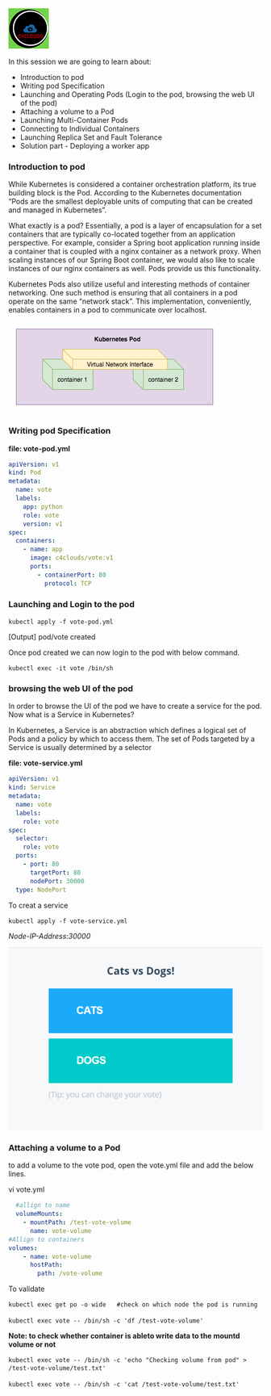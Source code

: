 <img src="../images/c4logo.png">

In this session we are going to learn about:

- Introduction to pod
- Writing pod Specification
- Launching and Operating Pods (Login to the pod, browsing the web UI of the pod)
- Attaching a volume to a Pod
- Launching Multi-Container Pods
- Connecting to Individual Containers
- Launching Replica Set and Fault Tolerance
- Solution part - Deploying a worker app

### Introduction to pod
While Kubernetes is considered a container orchestration platform, its true building block is the Pod. According to the Kubernetes documentation “Pods are the smallest deployable units of computing that can be created and managed in Kubernetes”.

What exactly is a pod? Essentially, a pod is a layer of encapsulation for a set containers that are typically co-located together from an application perspective. For example, consider a Spring boot application running inside a container that is coupled with a nginx container as a network proxy. When scaling instances of our Spring Boot container, we would also like to scale instances of our nginx containers as well. Pods provide us this functionality.

Kubernetes Pods also utilize useful and interesting methods of container networking. One such method is ensuring that all containers in a pod operate on the same “network stack”. This implementation, conveniently, enables containers in a pod to communicate over localhost.

<img src="../images/Pod_Container_Network.png">

### Writing pod Specification
__file: vote-pod.yml__

```yml
apiVersion: v1
kind: Pod
metadata:
  name: vote
  labels:
    app: python
    role: vote
    version: v1
spec:
  containers:
    - name: app
      image: c4clouds/vote:v1
      ports:
        - containerPort: 80
          protocol: TCP
```  

### Launching and Login to the pod
```
kubectl apply -f vote-pod.yml
```
[Output]
pod/vote created

Once pod created we can now login to the pod with below command.

```
kubectl exec -it vote /bin/sh
```

### browsing the web UI of the pod
In order to browse the UI of the pod we have to create a service for the pod.
Now what is a Service in Kubernetes?

In Kubernetes, a Service is an abstraction which defines a logical set of Pods and a policy by which to access them. The set of Pods targeted by a Service is usually determined by a selector

__file: vote-service.yml__
```yml
apiVersion: v1
kind: Service
metadata:
  name: vote
  labels:
    role: vote
spec:
  selector:
    role: vote
  ports:
    - port: 80
      targetPort: 80
      nodePort: 30000
  type: NodePort
```
To creat a service

```
kubectl apply -f vote-service.yml

```

*Node-IP-Address:30000*

<img src="../images/vote-app-service-output.png">

### Attaching a volume to a Pod
to add a volume to the vote pod, open the vote.yml file and add the below lines.

vi vote.yml

```yml
  #allign to name 
  volumeMounts:
    - mountPath: /test-vote-volume
      name: vote-volume
#Allign to containers
volumes:
    - name: vote-volume
      hostPath:
        path: /vote-volume
```
To validate 

```
kubectl exec get po -o wide   #check on which node the pod is running

kubectl exec vote -- /bin/sh -c 'df /test-vote-volume'
```
**Note: to check whether container is ableto write data to the mountd volume or not**
```
kubectl exec vote -- /bin/sh -c 'echo "Checking volume from pod" > /test-vote-volume/test.txt'

kubectl exec vote -- /bin/sh -c 'cat /test-vote-volume/test.txt'
  ```


